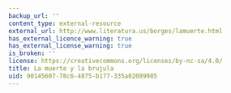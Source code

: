 ```yaml
---
backup_url: ''
content_type: external-resource
external_url: http://www.literatura.us/borges/lamuerte.html
has_external_licence_warning: true
has_external_license_warning: true
is_broken: ''
license: https://creativecommons.org/licenses/by-nc-sa/4.0/
title: La muerte y la brujula
uid: 90145607-78c6-4875-b177-335a02089985
---
```

